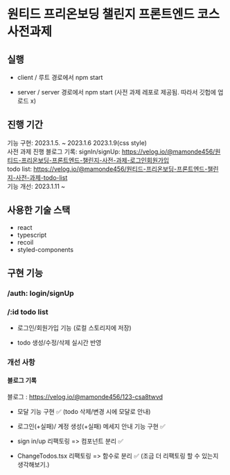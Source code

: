# 원티드 프리온보딩 챌린지 프론트엔드 코스 사전과제

## 실행

- client
  / 루트 경로에서 npm start

- server
  / server 경로에서 npm start
  (사전 과제 레포로 제공됨. 따라서 깃헙에 업로드 x)

## 진행 기간

기능 구현: 2023.1.5. ~ 2023.1.6
2023.1.9(css style)
<br>
사전 과제 진행 블로그 기록:
signIn/signUp: https://velog.io/@mamonde456/원티드-프리온보딩-프론트엔드-챌린지-사전-과제-로그인회원가입
<br>
todo list: https://velog.io/@mamonde456/원티드-프리온보딩-프론트엔드-챌린지-사전-과제-todo-list
<br>
기능 개선: 2023.1.11 ~

## 사용한 기술 스택

- react
- typescript
- recoil
- styled-components

## 구현 기능

### /auth: login/signUp

### /:id todo list

- 로그인/회원가입 기능
  (로컬 스토리지에 저장)

- todo 생성/수정/삭제 실시간 반영

### 개선 사항

#### 블로그 기록

블로그 : https://velog.io/@mamonde456/123-csa8twvd
<br>

- 모달 기능 구현 ✅
  (todo 삭제/변경 시에 모달로 안내)

- 로그인(+실패)/ 계정 생성(+실패) 메세지 안내 기능 구현 ✅

- sign in/up 리팩토링 => 컴포넌트 분리 ✅

- ChangeTodos.tsx 리팩토링 => 함수로 분리 ✅
  (조금 더 리팩토링 할 수 있는지 생각해보기.)
